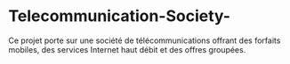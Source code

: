 # Telecommunication-Society-
Ce projet porte sur une société de télécommunications offrant des forfaits mobiles, des services Internet haut débit et des offres groupées.

